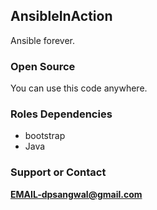 ## AnsibleInAction
Ansible forever.

### Open Source
You can use this code anywhere.

### Roles Dependencies
* bootstrap
* Java

### Support or Contact
**EMAIL-dpsangwal@gmail.com**
